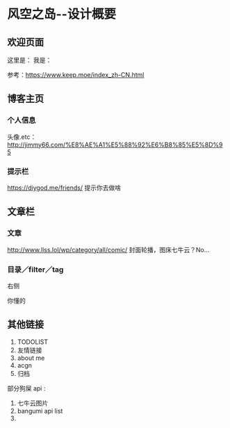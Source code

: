 # 风空之岛--设计概要



## 欢迎页面

这里是：
我是：

参考：https://www.keep.moe/index_zh-CN.html

## 博客主页

### 个人信息

头像.etc： http://jimmy66.com/%E8%AE%A1%E5%88%92%E6%B8%85%E5%8D%95

### 提示栏

https://diygod.me/friends/ 提示你去做啥

## 文章栏

### 文章

http://www.llss.lol/wp/category/all/comic/ 封面轮播，图床七牛云？No...

### 目录／filter／tag

右侧

你懂的



## 其他链接

1. TODOLIST
2. 友情链接
3. about me
4. acgn
5. 归档

部分狗屎 api :

1. 七牛云图片
2. bangumi api list
3. 



